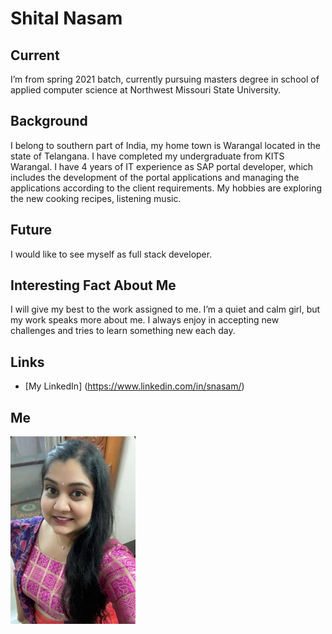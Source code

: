 # Shital Nasam

## Current

I’m from spring 2021 batch, currently pursuing masters degree in school of applied computer science at Northwest Missouri State University.

## Background 

I belong to southern part of India, my home town  is Warangal located in the state of Telangana. I have completed my undergraduate from KITS Warangal. I have 4 years of IT experience as SAP portal developer, which includes the development of the portal applications and managing the applications according to the client requirements. My hobbies are exploring the new cooking recipes, listening music.

## Future

I would like to see myself as full stack developer.

## Interesting Fact About Me

I will give my best to the work assigned to me. I’m a quiet and calm girl, but my work speaks more about me. I always enjoy in accepting new challenges and tries to learn something new each day.

## Links
- [My LinkedIn] (https://www.linkedin.com/in/snasam/)

## Me 

<img src="https://github.com/snasam/big-data-dev/blob/main/Image.jpeg" width="200" height="300" />

